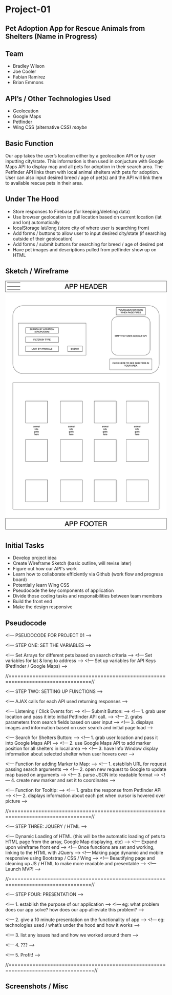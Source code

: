 # Project-01

## Pet Adoption App for Rescue Animals from Shelters (Name in Progress)

## Team

* Bradley Wilson
* Joe Cooler
* Fabian Ramirez
* Brian Emmons

## API’s / Other Technologies Used

* Geolocation
* Google Maps
* Petfinder
* Wing CSS (alternative CSS) *maybe*

## Basic Function

Our app takes the user’s location either by a geolocation API or by user inputting city/state. This information is then used in conjucture with Google Maps API to display map and all pets for adoption in their search area. The Petfinder API links them with local animal shelters with pets for adoption. User can also input desired breed / age of pet(s) and the API will link them to available rescue pets in their area.

## Under The Hood

* Store responses to Firebase (for keeping/deleting data)
* Use browser geolocation to pull location based on current location (lat and lon) automatically
* localStorage lat/long (store city of where user is searching from)
* Add forms / buttons to allow user to input desired city/state (if searching outside of their geolocation)
* Add forms / submit buttons for searching for breed / age of desired pet
* Have pet images and descriptions pulled from petfinder show up on HTML

## Sketch / Wireframe

![Wireframe](images/wireframe.png)

## Initial Tasks

* Develop project idea
* Create Wireframe Sketch (basic outline, will revise later)
* Figure out how our API's work
* Learn how to collaborate efficiently via Github (work flow and progress board)
* Potentially learn Wing CSS
* Pseudocode the key components of application
* Divide those coding tasks and responsibilities between team members
* Build the front end
* Make the design responsive

## Pseudocode

<!— PSEUDOCODE FOR PROJECT 01 —>

<!— STEP ONE: SET THE VARIABLES —>

<!— Set Arrays for different pets based on search criteria —>
<!— Set variables for lat & long to address —>
<!— Set up variables for API Keys (Petfinder / Google Maps) —>

//==================================================================================//

<!— STEP TWO: SETTING UP FUNCTIONS —>​

<!— AJAX calls for each API used returning responses —>

<!— Listening / Click Events for: —>
<!— Submit Button: —>
<!— 1. grab user location and pass it into initial Petfinder API call. —>
<!— 2. grabs parameters from search fields based on user input —>
<!— 3. displays images and information based on user search and initial page load —>

<!— Search for Shelters Button: —>
<!— 1. grab user location and pass it into Google Maps API —>
<!— 2. use Google Maps API to add marker position for all shelters in local area —>
<!— 3. have Info Window display information about selected shelter when user hovers over —>

<!— Function for adding Marker to Map: —>
<!— 1. establish URL for request passing search arguments —>
<!— 2. open new request to Google to update map based on arguments —>
<!— 3. parse JSON into readable format —>
<!— 4. create new marker and set it to coordinates —>

<!— Function for Tooltip: —>
<!— 1. grabs the response from Petfinder API —>
<!— 2. displays information about each pet when cursor is hovered over picture —>

//==================================================================================//

<!— STEP THREE: JQUERY / HTML —>

<!— Dynamic Loading of HTML (this will be the automatic loading of pets to HTML page from the array, Google Map displaying, etc) —>
<!— Expand upon wireframe front end —>
<!— Once functions are set and working, linking to the HTML with JQuery —>
<!— Making page dynamic and mobile responsive using Bootstrap / CSS / Wing —>
<!— Beautifying page and cleaning up JS / HTML to make more readable and presentable —>
<!— Launch MVP! —>

//==================================================================================//

<!— STEP FOUR: PRESENTATION —>

<!— 1. establish the purpose of our application —>
<!— eg: what problem does our app solve? how does our app allieviate this problem? —>

<!— 2. give a 10 minute presentation on the functionality of app —>
<!— eg: technologies used / what’s under the hood and how it works —>

<!— 3. list any issues had and how we worked around them —>

<!— 4. ??? —>

<!— 5. Profit! —>

//===================================================================================//


## Screenshots / Misc

